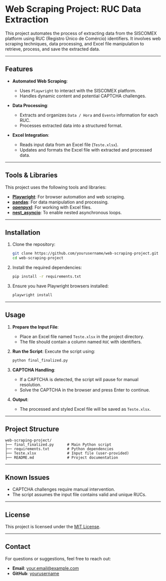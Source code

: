 # Web Scraping Project: RUC Data Extraction

This project automates the process of extracting data from the SISCOMEX platform using RUC (Registro Único de Comércio) identifiers. It involves web scraping techniques, data processing, and Excel file manipulation to retrieve, process, and save the extracted data.

---

## Features

- **Automated Web Scraping**:
  - Uses `Playwright` to interact with the SISCOMEX platform.
  - Handles dynamic content and potential CAPTCHA challenges.

- **Data Processing**:
  - Extracts and organizes `Data / Hora` and `Evento` information for each RUC.
  - Processes extracted data into a structured format.

- **Excel Integration**:
  - Reads input data from an Excel file (`Teste.xlsx`).
  - Updates and formats the Excel file with extracted and processed data.

---

## Tools & Libraries

This project uses the following tools and libraries:

- **[Playwright](https://playwright.dev/python/)**: For browser automation and web scraping.
- **[pandas](https://pandas.pydata.org/)**: For data manipulation and processing.
- **[openpyxl](https://openpyxl.readthedocs.io/)**: For working with Excel files.
- **[nest_asyncio](https://pypi.org/project/nest-asyncio/)**: To enable nested asynchronous loops.

---

## Installation

1. Clone the repository:
   ```bash
   git clone https://github.com/yourusername/web-scraping-project.git
   cd web-scraping-project
   ```

2. Install the required dependencies:
   ```bash
   pip install -r requirements.txt
   ```

3. Ensure you have Playwright browsers installed:
   ```bash
   playwright install
   ```

---

## Usage

1. **Prepare the Input File**:
   - Place an Excel file named `Teste.xlsx` in the project directory.
   - The file should contain a column named `RUC` with identifiers.

2. **Run the Script**:
   Execute the script using:
   ```bash
   python final_finalized.py
   ```

3. **CAPTCHA Handling**:
   - If a CAPTCHA is detected, the script will pause for manual resolution.
   - Solve the CAPTCHA in the browser and press Enter to continue.

4. **Output**:
   - The processed and styled Excel file will be saved as `Teste.xlsx`.

---

## Project Structure

```
web-scraping-project/
├── final_finalized.py      # Main Python script
├── requirements.txt        # Python dependencies
├── Teste.xlsx              # Input file (user-provided)
├── README.md               # Project documentation
```

---

## Known Issues

- CAPTCHA challenges require manual intervention.
- The script assumes the input file contains valid and unique RUCs.

---

## License

This project is licensed under the [MIT License](LICENSE).

---

## Contact

For questions or suggestions, feel free to reach out:

- **Email**: your.email@example.com
- **GitHub**: [yourusername](https://github.com/yourusername)
